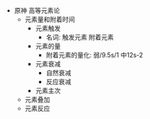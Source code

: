 - 原神 高等元素论
	- 元素量和附着时间
		- 元素触发
			- 名词: 触发元素 附着元素
		- 元素的量
			- 附着元素的量化: 弱/9.5s/1 中12s-2
		- 元素衰减
			- 自然衰减
			- 反应衰减
		- 元素主次
	- 元素叠加
	- 元素反应